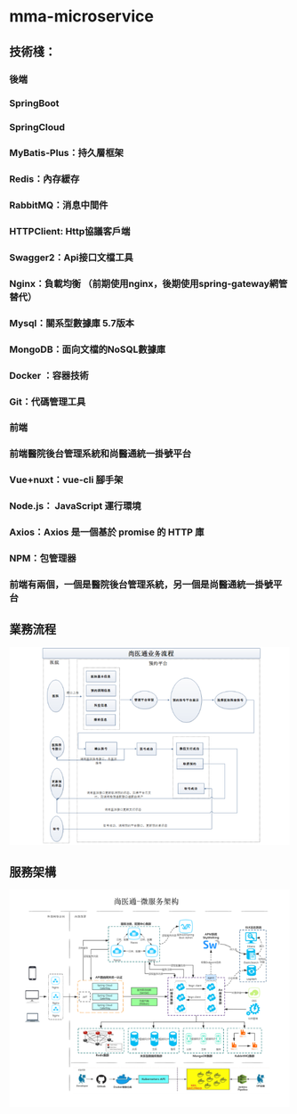 # mma-microservice

## 技術棧：
### 後端
### SpringBoot
### SpringCloud
### MyBatis-Plus：持久層框架
### Redis：內存緩存
### RabbitMQ：消息中間件
### HTTPClient: Http協議客戶端
### Swagger2：Api接口文檔工具
### Nginx：負載均衡 （前期使用nginx，後期使用spring-gateway網管替代）
### Mysql：關系型數據庫 5.7版本
### MongoDB：面向文檔的NoSQL數據庫
### Docker	：容器技術
### Git：代碼管理工具

### 前端
### 前端醫院後台管理系統和尚醫通統一掛號平台
### Vue+nuxt：vue-cli 腳手架
### Node.js： JavaScript 運行環境
### Axios：Axios 是一個基於 promise 的 HTTP 庫
### NPM：包管理器
### 前端有兩個，一個是醫院後台管理系統，另一個是尚醫通統一掛號平台


## 業務流程
![image](業務流程.png)

## 服務架構
![image](服務架構.png)

